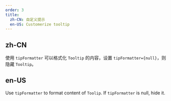 ```yaml
---
order: 3
title:
  zh-CN: 自定义提示
  en-US: Customerize tooltip
---
```


## zh-CN

使用 `tipFormatter` 可以格式化 `Tooltip` 的内容，设置 `tipFormatter={null}`，则隐藏 `Tooltip`。

## en-US

Use `tipFormatter` to format content of `Toolip`. If `tipFormatter` is null, hide it.


